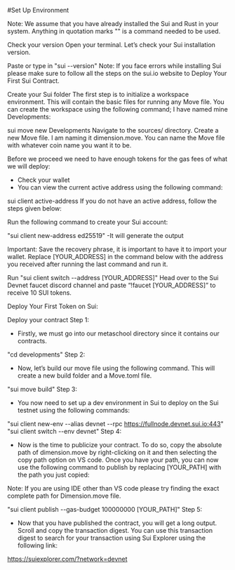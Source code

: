 #Set Up Environment

Note: We assume that you have already installed the Sui and Rust in your system. Anything in quotation marks "" is a command needed to be used.

Check your version
Open your terminal. Let’s check your Sui installation version.

Paste or type in "sui --version"
Note: If you face errors while installing Sui please make sure to follow all the steps on the sui.io website to Deploy Your First Sui Contract.

Create your Sui folder
The first step is to initialize a workspace environment. This will contain the basic files for running any Move file. You can create the workspace using the following command; I have named mine Developments:

sui move new Developments
Navigate to the sources/ directory. Create a new Move file. I am naming it dimension.move. You can name the Move file with whatever coin name you want it to be. 

Before we proceed we need to have enough tokens for the gas fees of what we will deploy:
- Check your wallet
- You can view the current active address using the following command:

sui client active-address
If you do not have an active address, follow the steps given below:

Run the following command to create your Sui account:

"sui client new-address ed25519"
-It will generate the output 

Important: Save the recovery phrase, it is important to have it to import your wallet.
Replace [YOUR_ADDRESS] in the command below with the address you received after running the last command and run it.

Run "sui client switch --address [YOUR_ADDRESS]"
Head over to the Sui Devnet faucet discord channel and paste “!faucet [YOUR_ADDRESS]” to receive 10 SUI tokens.

Deploy Your First Token on Sui:

Deploy your contract
Step 1:
- Firstly, we must go into our metaschool directory since it contains our contracts.

"cd developments"
Step 2:
- Now, let’s build our move file using the following command. This will create a new build folder and a Move.toml file.

"sui move build"
Step 3:
- You now need to set up a dev environment in Sui to deploy on the Sui testnet using the following commands:

"sui client new-env --alias devnet --rpc https://fullnode.devnet.sui.io:443"
"sui client switch --env devnet"
Step 4:
- Now is the time to publicize your contract. To do so, copy the absolute path of dimension.move by right-clicking on it and then selecting the copy path option on VS code. Once you have your path, you can now use the following command to publish by replacing [YOUR_PATH] with the path you just copied:

Note: If you are using IDE other than VS code please try finding the exact complete path for Dimension.move file.

"sui client publish --gas-budget 100000000 [YOUR_PATH]"
Step 5:
- Now that you have published the contract, you will get a long output. Scroll and copy the transaction digest. You can use this transaction digest to search for your transaction using Sui Explorer using the following link:

https://suiexplorer.com/?network=devnet

